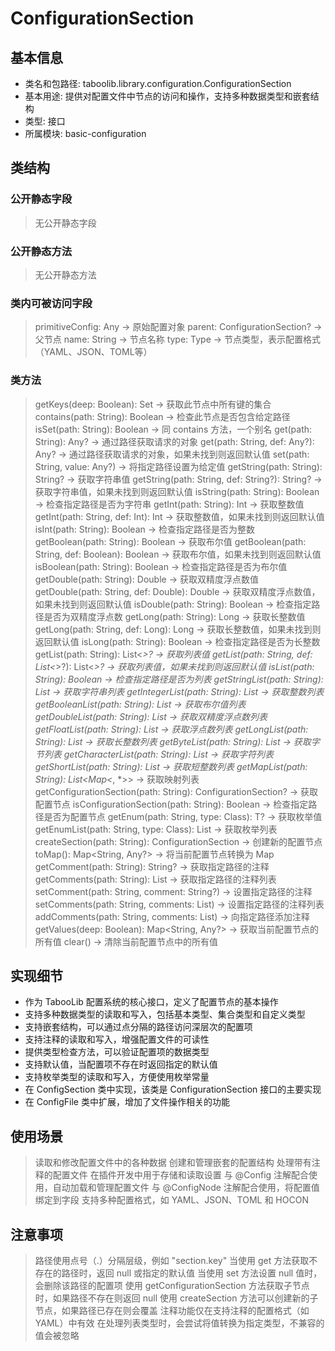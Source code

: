 # ConfigurationSection
## 基本信息
- 类名和包路径: taboolib.library.configuration.ConfigurationSection
- 基本用途: 提供对配置文件中节点的访问和操作，支持多种数据类型和嵌套结构
- 类型: 接口
- 所属模块: basic-configuration

## 类结构
### 公开静态字段
> 无公开静态字段

### 公开静态方法
> 无公开静态方法

### 类内可被访问字段
> primitiveConfig: Any -> 原始配置对象
> parent: ConfigurationSection? -> 父节点
> name: String -> 节点名称
> type: Type -> 节点类型，表示配置格式（YAML、JSON、TOML等）

### 类方法
> getKeys(deep: Boolean): Set<String> -> 获取此节点中所有键的集合
> contains(path: String): Boolean -> 检查此节点是否包含给定路径
> isSet(path: String): Boolean -> 同 contains 方法，一个别名
> get(path: String): Any? -> 通过路径获取请求的对象
> get(path: String, def: Any?): Any? -> 通过路径获取请求的对象，如果未找到则返回默认值
> set(path: String, value: Any?) -> 将指定路径设置为给定值
> getString(path: String): String? -> 获取字符串值
> getString(path: String, def: String?): String? -> 获取字符串值，如果未找到则返回默认值
> isString(path: String): Boolean -> 检查指定路径是否为字符串
> getInt(path: String): Int -> 获取整数值
> getInt(path: String, def: Int): Int -> 获取整数值，如果未找到则返回默认值
> isInt(path: String): Boolean -> 检查指定路径是否为整数
> getBoolean(path: String): Boolean -> 获取布尔值
> getBoolean(path: String, def: Boolean): Boolean -> 获取布尔值，如果未找到则返回默认值
> isBoolean(path: String): Boolean -> 检查指定路径是否为布尔值
> getDouble(path: String): Double -> 获取双精度浮点数值
> getDouble(path: String, def: Double): Double -> 获取双精度浮点数值，如果未找到则返回默认值
> isDouble(path: String): Boolean -> 检查指定路径是否为双精度浮点数
> getLong(path: String): Long -> 获取长整数值
> getLong(path: String, def: Long): Long -> 获取长整数值，如果未找到则返回默认值
> isLong(path: String): Boolean -> 检查指定路径是否为长整数
> getList(path: String): List<*>? -> 获取列表值
> getList(path: String, def: List<*>?): List<*>? -> 获取列表值，如果未找到则返回默认值
> isList(path: String): Boolean -> 检查指定路径是否为列表
> getStringList(path: String): List<String> -> 获取字符串列表
> getIntegerList(path: String): List<Int> -> 获取整数列表
> getBooleanList(path: String): List<Boolean> -> 获取布尔值列表
> getDoubleList(path: String): List<Double> -> 获取双精度浮点数列表
> getFloatList(path: String): List<Float> -> 获取浮点数列表
> getLongList(path: String): List<Long> -> 获取长整数列表
> getByteList(path: String): List<Byte> -> 获取字节列表
> getCharacterList(path: String): List<Char> -> 获取字符列表
> getShortList(path: String): List<Short> -> 获取短整数列表
> getMapList(path: String): List<Map<*, *>> -> 获取映射列表
> getConfigurationSection(path: String): ConfigurationSection? -> 获取配置节点
> isConfigurationSection(path: String): Boolean -> 检查指定路径是否为配置节点
> getEnum(path: String, type: Class<T>): T? -> 获取枚举值
> getEnumList(path: String, type: Class<T>): List<T> -> 获取枚举列表
> createSection(path: String): ConfigurationSection -> 创建新的配置节点
> toMap(): Map<String, Any?> -> 将当前配置节点转换为 Map
> getComment(path: String): String? -> 获取指定路径的注释
> getComments(path: String): List<String> -> 获取指定路径的注释列表
> setComment(path: String, comment: String?) -> 设置指定路径的注释
> setComments(path: String, comments: List<String>) -> 设置指定路径的注释列表
> addComments(path: String, comments: List<String>) -> 向指定路径添加注释
> getValues(deep: Boolean): Map<String, Any?> -> 获取当前配置节点的所有值
> clear() -> 清除当前配置节点中的所有值

## 实现细节
- 作为 TabooLib 配置系统的核心接口，定义了配置节点的基本操作
- 支持多种数据类型的读取和写入，包括基本类型、集合类型和自定义类型
- 支持嵌套结构，可以通过点分隔的路径访问深层次的配置项
- 支持注释的读取和写入，增强配置文件的可读性
- 提供类型检查方法，可以验证配置项的数据类型
- 支持默认值，当配置项不存在时返回指定的默认值
- 支持枚举类型的读取和写入，方便使用枚举常量
- 在 ConfigSection 类中实现，该类是 ConfigurationSection 接口的主要实现
- 在 ConfigFile 类中扩展，增加了文件操作相关的功能

## 使用场景
> 读取和修改配置文件中的各种数据
> 创建和管理嵌套的配置结构
> 处理带有注释的配置文件
> 在插件开发中用于存储和读取设置
> 与 @Config 注解配合使用，自动加载和管理配置文件
> 与 @ConfigNode 注解配合使用，将配置值绑定到字段
> 支持多种配置格式，如 YAML、JSON、TOML 和 HOCON

## 注意事项
> 路径使用点号（.）分隔层级，例如 "section.key"
> 当使用 get 方法获取不存在的路径时，返回 null 或指定的默认值
> 当使用 set 方法设置 null 值时，会删除该路径的配置项
> 使用 getConfigurationSection 方法获取子节点时，如果路径不存在则返回 null
> 使用 createSection 方法可以创建新的子节点，如果路径已存在则会覆盖
> 注释功能仅在支持注释的配置格式（如 YAML）中有效
> 在处理列表类型时，会尝试将值转换为指定类型，不兼容的值会被忽略

